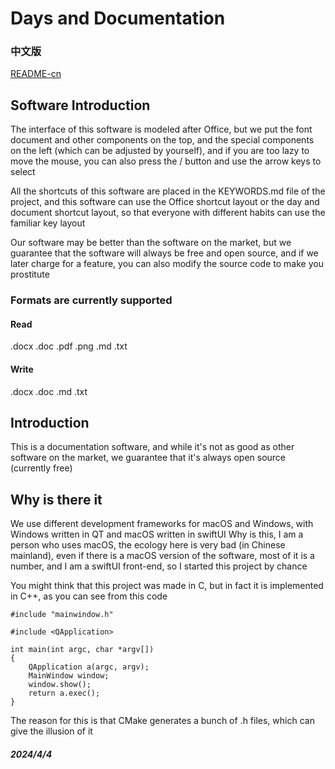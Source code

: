 # Days and Documentation

### 中文版

[README-cn](README.md)

## Software Introduction

The interface of this software is modeled after Office, but we put the font document and other components on the top, and the special components on the left (which can be adjusted by yourself), and if you are too lazy to move the mouse, you can also press the / button and use the arrow keys to select  

All the shortcuts of this software are placed in the KEYWORDS.md file of the project, and this software can use the Office shortcut layout or the day and document shortcut layout, so that everyone with different habits can use the familiar key layout  

Our software may be better than the software on the market, but we guarantee that the software will always be free and open source, and if we later charge for a feature, you can also modify the source code to make you prostitute

### Formats are currently supported

#### Read

.docx 
.doc 
.pdf 
.png 
.md 
.txt 

#### Write

.docx 
.doc 
.md 
.txt 

## Introduction

This is a documentation software, and while it's not as good as other software on the market, we guarantee that it's always open source (currently free)

## Why is there it

We use different development frameworks for macOS and Windows, with Windows written in QT and macOS written in swiftUI
Why is this, I am a person who uses macOS, the ecology here is very bad (in Chinese mainland), even if there is a macOS version of the software, most of it is a number, and I am a swiftUI front-end, so I started this project by chance  

You might think that this project was made in C, but in fact it is implemented in C++, as you can see from this code  

```
#include "mainwindow.h"

#include <QApplication>

int main(int argc, char *argv[])
{
    QApplication a(argc, argv);
    MainWindow window;
    window.show();
    return a.exec();
}
```

The reason for this is that CMake generates a bunch of .h files, which can give the illusion of it

##### 2024/4/4
